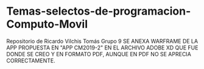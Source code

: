 # Temas-selectos-de-programacion-Computo-Movil
Repositorio de Ricardo Vilchis Tomás  Grupo 9
SE ANEXA WARFRAME DE LA APP PROPUESTA EN "APP CM2019-2" EN EL ARCHIVO ADOBE XD QUE FUE DONDE SE CREO Y EN FORMATO PDF, AUNQUE EN PDF NO SE APRECIA CORRECTAMENTE.
